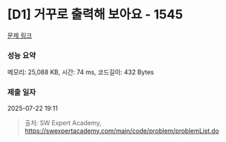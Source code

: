 # [D1] 거꾸로 출력해 보아요 - 1545 

[문제 링크](https://swexpertacademy.com/main/code/problem/problemDetail.do?contestProbId=AV2gbY0qAAQBBAS0) 

### 성능 요약

메모리: 25,088 KB, 시간: 74 ms, 코드길이: 432 Bytes

### 제출 일자

2025-07-22 19:11



> 출처: SW Expert Academy, https://swexpertacademy.com/main/code/problem/problemList.do